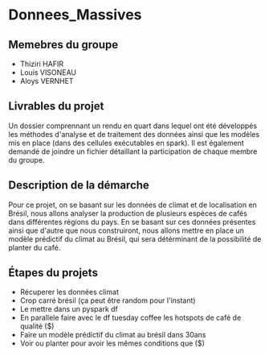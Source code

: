 # Donnees_Massives

## Memebres du groupe 
- Thiziri HAFIR
- Louis VISONEAU
- Aloys VERNHET

## Livrables du projet 
Un dossier comprennant un rendu en quart dans lequel ont été développés les méthodes d'analyse et de traitement des données ainsi que les modèles mis en place (dans des cellules exécutables en spark). Il est également demandé de joindre un fichier détaillant la participation de chaque membre du groupe.

## Description de la démarche
Pour ce projet, on se basant sur les données de climat et de localisation en Brésil, nous allons analyser la production de plusieurs espèces de cafés dans différentes régions du pays. En se basant sur ces données présentes ainsi que d'autre que nous construiront, nous allons mettre en place un modèle prédictif du climat au Brésil, qui sera détérminant de la possibilité de planter du café.

##  Étapes du projets 
- Récuperer les données climat
- Crop carré brésil (ça peut être random pour l'instant)
- Le mettre dans un pyspark df
- En parallele faire avec le df tuesday coffee les hotspots de café de qualité ($)
- Faire un modèle prédictif du climat au brésil dans 30ans
- Voir ou planter pour avoir les mêmes conditions que ($) 

